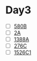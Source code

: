 # Day3

- [ ] [580B](https://codeforces.com/problemset/problem/580/B)
- [ ] [2A](https://codeforces.com/problemset/problem/2/A)
- [ ] [1388A](https://codeforces.com/problemset/problem/1338/A)
- [ ] [276C](https://codeforces.com/problemset/problem/276/C)
- [ ] [1526C1](https://codeforces.com/problemset/problem/1526/C1)